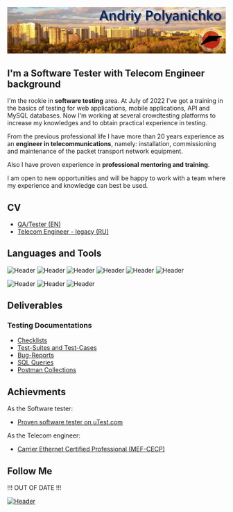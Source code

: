 [![Header](https://github.com/Rasshua/Rasshua/blob/main/assets/GitHub_Logo_2.png)](https://127.0.0.1)
## I'm a Software Tester with Telecom Engineer background
I'm the rookie in **software testing** area. At July of 2022 I've got a training in the basics of testing for web applications, mobile applications, API and MySQL databases. Now I'm working at several crowdtesting platforms to increase my knowledges and to obtain practical experience in testing.

From the previous professional life I have more than 20 years experience as an **engineer in telecommunications**, namely: installation, commissioning and maintenance of the packet transport network equipment.

Also I have proven experience in **professional mentoring and training**.

I am open to new opportunities and will be happy to work with a team where my experience and knowledge can best be used.  

## CV
- [QA/Tester (EN)](https://drive.google.com/file/d/1YcrgTCIvtpKwbVJR7K0HcKTU2VblVloZ/view?usp=sharing/)
- [Telecom Engineer - legacy (RU)](https://drive.google.com/file/d/1a7WdCtnjboCTyN2qirbzu3xn-5YAvffY/view?usp=sharing/)

## Languages and Tools
![Header](https://img.shields.io/badge/DevTools-101010?style=for-the-badge&logo=googlechrome&logoColor=2674f2)
![Header](https://img.shields.io/badge/CharlesProxy-090909?style=for-the-badge&logo=charlesproxy&logoColor=8cc4d7)
![Header](https://img.shields.io/badge/Postman-101010?style=for-the-badge&logo=Postman&logoColor=f76935)
![Header](https://img.shields.io/badge/SoapUI-101010?style=for-the-badge&logo=SoapUI&logoColor=2674f2)
![Header](https://img.shields.io/badge/Jira-090909?style=for-the-badge&logo=jira&logoColor=136be1)
![Header](https://img.shields.io/badge/MySQL-090909?style=for-the-badge&logo=mysql&logoColor=00618a)

![Header](https://img.shields.io/badge/GitHub-101010?style=for-the-badge&logo=GitHub&logoColor=8cc4d7)
![Header](https://img.shields.io/badge/VSCode-101010?style=for-the-badge&logo=visualstudio&logoColor=39a7f2)
![Header](https://img.shields.io/badge/Ubuntu-101010?style=for-the-badge&logo=ubuntu&logoColor=d64613)
## Deliverables
### Testing Documentations
- [Checklists](https://github.com/Rasshua/checklists)
- [Test-Suites and Test-Cases](https://github.com/Rasshua/test-cases)
- [Bug-Reports](https://github.com/Rasshua/bug-reports)
- [SQL Queries](https://github.com/Rasshua/SQL)
- [Postman Collections](https://github.com/Rasshua/postman)

## Achievments
As the Software tester:
- [Proven software tester on uTest.com](https://github.com/Rasshua/Rasshua/blob/main/assets/utest_rating.png)

As the Telecom engineer:
- [Carrier Ethernet Certified Professional (MEF-CECP)](https://drive.google.com/file/d/17zJxfSNSyGUifiip3D0tPxULdP_WCkXL/view?usp=sharing/)
## Follow Me
<!---------
(https://www.linkedin.com/in/polandre/)
-------->
!!! OUT OF DATE !!!

[![Header](https://img.shields.io/badge/Linkedin-494949?style=for-the-badge&logo=linkedin&logoColor=0073b1)](https://127.0.0.1)
